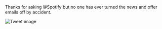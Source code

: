Thanks for asking @Spotify but no one has ever turned the news and offer emails off by accident.


![Tweet image](/assets/crosspoast/FEkaDvkWYA8DSjp.jpg)

